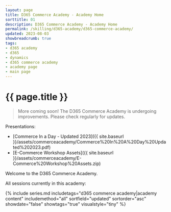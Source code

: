 ```yaml
---
layout: page
title: D365 Commerce Academy - Academy Home
sorttitle: 01
description: D365 Commerce Academy - Academy Home
permalink: /skilling/d365-academy/d365-commerce-academy/
updated: 2023-08-03
showbreadcrumb: true
tags:
- d365 academy
- d365
- dynamics
- d365 commerce academy
- academy page
- main page
---
```


# {{ page.title }}

> More coming soon! The D365 Commerce Academy is undergoing improvements. Please check regularly for updates.

Presentations:

* [Commerce In a Day - Updated 2023]({{ site.baseurl }}/assets/commerceacademy/Commerce%20In%20A%20Day%20Updated%202023.pdf)
* [E-Commerce Workshop Assets]({{ site.baseurl }}/assets/commerceacademy/E-Commerce%20Workshop%20Assets.zip)

Welcome to the D365 Commerce Academy.

All sessions currently in this academy:

{% include series.md 
    includetags="d365 commerce academy|academy content" 
    includemethod="all" 
    sortfield="updated" sortorder="asc" showdate="false" 
    showtags="true" visualstyle="tiny" 
%}